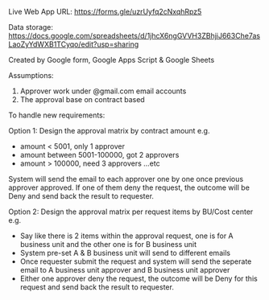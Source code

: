 Live Web App URL: https://forms.gle/uzrUyfq2cNxqhRpz5

Data storage: https://docs.google.com/spreadsheets/d/1jhcX6ngGVVH3ZBhjiJ663Che7asLaoZyYdWXB1TCyqo/edit?usp=sharing

Created by Google form, Google Apps Script & Google Sheets

Assumptions:
1. Approver work under @gmail.com email accounts
2. The approval base on contract based

To handle new requirements:

Option 1: Design the approval matrix by contract amount
e.g.
- amount < 5001, only 1 approver
- amount between 5001-100000, got 2 approvers
- amount > 100000, need 3 approvers
...etc

System will send the email to each approver one by one once previous approver approved. 
If one of them deny the request, the outcome will be Deny and send back the result to requester.


Option 2: Design the approval matrix per request items by BU/Cost center
e.g.
- Say like there is 2 items within the approval request, one is for A business unit and the other one is for B business unit
- System pre-set A & B business unit will send to different emails
- Once requester submit the request and system will send the seperate email to A business unit approver and B business unit approver
- Either one approver deny the request, the outcome will be Deny for this request and send back the result to requester.



